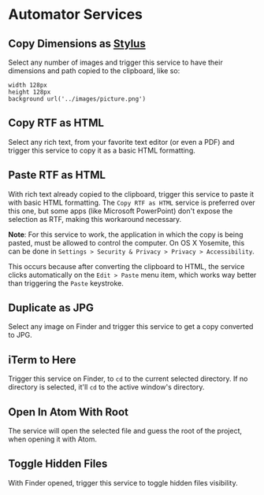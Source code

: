 # Automator Services

## Copy Dimensions as [Stylus](https://github.com/learnboost/stylus)

Select any number of images and trigger this service to have their dimensions and path copied to the clipboard, like so:

```
width 128px
height 128px
background url('../images/picture.png')
```


## Copy RTF as HTML

Select any rich text, from your favorite text editor (or even a PDF) and trigger this service to copy it as a basic HTML formatting.


## Paste RTF as HTML

With rich text already copied to the clipboard, trigger this service to paste it with basic HTML formatting. The `Copy RTF as HTML` service is preferred over this one, but some apps (like Microsoft PowerPoint) don't expose the selection as RTF, making this workaround necessary.

**Note**: For this service to work, the application in which the copy is being pasted, must be allowed to control the computer. On OS X Yosemite, this can be done in `Settings > Security & Privacy > Privacy > Accessibility`.

This occurs because after converting the clipboard to HTML, the service clicks automatically on the `Edit > Paste` menu item, which works way better than triggering the `Paste` keystroke.


## Duplicate as JPG

Select any image on Finder and trigger this service to get a copy converted to JPG.


## iTerm to Here

Trigger this service on Finder, to `cd` to the current selected directory. If no directory is selected, it'll `cd` to the active window's directory.


## Open In Atom With Root

The service will open the selected file and guess the root of the project, when opening it with Atom.


## Toggle Hidden Files

With Finder opened, trigger this service to toggle hidden files visibility.
